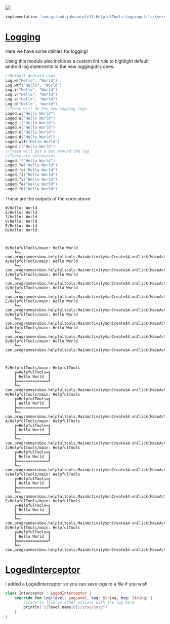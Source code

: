 [![](https://jitpack.io/v/jakepurple13/HelpfulTools.svg)](https://jitpack.io/#jakepurple13/HelpfulTools)
```gradle
implementation 'com.github.jakepurple13.HelpfulTools:loggingutils:{version}'
```

# [Logging](https://github.com/jakepurple13/HelpfulTools/tree/master/loggingutils/src/main/java/com/programmersbox/loggingutils)

Here we have some utilities for logging!

Using this module also includes a custom lint rule to highlight default android log statements to the new loggingutils ones.

```kotlin
//Default Android Logs
Log.w("Hello", "World")
Log.wtf("Hello", "World")
Log.i("Hello", "World")
Log.v("Hello", "World")
Log.e("Hello", "World")
Log.d("Hello", "World")
//These will do the new logging logs
Loged.w("Hello World")
Loged.a("Hello World")
Loged.i("Hello World")
Loged.v("Hello World")
Loged.e("Hello World")
Loged.d("Hello World")
Loged.wtf("Hello World")
Loged.r("Hello World")
//These will put a box around the log
//These are extensions
Loged.f("Hello World")
Loged.fw("Hello World")
Loged.fa("Hello World")
Loged.fi("Hello World")
Loged.fv("Hello World")
Loged.fe("Hello World")
Loged.fd("Hello World")
```

These are the outputs of the code above

```
W/Hello: World
E/Hello: World
I/Hello: World
V/Hello: World
E/Hello: World
D/Hello: World



W/HelpfulTools/main: Hello World
    ╚═▷	com.programmersbox.helpfultools.MainActivity$onCreate$4.onClick(MainActivity.kt:77)
A/HelpfulTools/main: Hello World
    ╚═▷	com.programmersbox.helpfultools.MainActivity$onCreate$4.onClick(MainActivity.kt:78)
I/HelpfulTools/main: Hello World
    ╚═▷	com.programmersbox.helpfultools.MainActivity$onCreate$4.onClick(MainActivity.kt:79)
V/HelpfulTools/main: Hello World
    ╚═▷	com.programmersbox.helpfultools.MainActivity$onCreate$4.onClick(MainActivity.kt:80)
E/HelpfulTools/main: Hello World
    ╚═▷	com.programmersbox.helpfultools.MainActivity$onCreate$4.onClick(MainActivity.kt:81)
D/HelpfulTools/main: Hello World
    ╚═▷	com.programmersbox.helpfultools.MainActivity$onCreate$4.onClick(MainActivity.kt:82)
A/HelpfulTools/main: Hello World
    ╚═▷	com.programmersbox.helpfultools.MainActivity$onCreate$4.onClick(MainActivity.kt:83)
D/HelpfulTools/main: Hello World
    ╚═▷	com.programmersbox.helpfultools.MainActivity$onCreate$4.onClick(MainActivity.kt:84)



E/HelpfulTools/main: HelpfulTools
    ╔=HelpfulTools=╗
    ║ Hello World  ║
    ╠==============╝
    ╚═▷	com.programmersbox.helpfultools.MainActivity$onCreate$4.onClick(MainActivity.kt:86)
W/HelpfulTools/main: HelpfulTools
    ╔=HelpfulTools=╗
    ║ Hello World  ║
    ╠==============╝
    ╚═▷	com.programmersbox.helpfultools.MainActivity$onCreate$4.onClick(MainActivity.kt:87)
A/HelpfulTools/main: HelpfulTools
    ╔=HelpfulTools=╗
    ║ Hello World  ║
    ╠==============╝
    ╚═▷	com.programmersbox.helpfultools.MainActivity$onCreate$4.onClick(MainActivity.kt:88)
I/HelpfulTools/main: HelpfulTools
    ╔=HelpfulTools=╗
    ║ Hello World  ║
    ╠==============╝
    ╚═▷	com.programmersbox.helpfultools.MainActivity$onCreate$4.onClick(MainActivity.kt:89)
V/HelpfulTools/main: HelpfulTools
    ╔=HelpfulTools=╗
    ║ Hello World  ║
    ╠==============╝
    ╚═▷	com.programmersbox.helpfultools.MainActivity$onCreate$4.onClick(MainActivity.kt:90)
E/HelpfulTools/main: HelpfulTools
    ╔=HelpfulTools=╗
    ║ Hello World  ║
    ╠==============╝
    ╚═▷	com.programmersbox.helpfultools.MainActivity$onCreate$4.onClick(MainActivity.kt:91)
D/HelpfulTools/main: HelpfulTools
    ╔=HelpfulTools=╗
    ║ Hello World  ║
    ╠==============╝
    ╚═▷	com.programmersbox.helpfultools.MainActivity$onCreate$4.onClick(MainActivity.kt:92)
```

# [LogedInterceptor](https://github.com/jakepurple13/HelpfulTools/blob/master/loggingutils/src/main/java/com/programmersbox/loggingutils/LogedInterceptor.kt)
I added a LogedInterceptor so you can save logs to a file if you wish
```kotlin
class Interceptor : LogedInterceptor {
    override fun log(level: LogLevel, tag: String, msg: String) {
        //save to file or other actions with the log here
        println("${level.name[0]}/$tag/$msg")
    }
}
```
